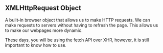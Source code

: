 ## XMLHttpRequest Object
A built-in browser object that allows us to make HTTP requests. We can make requests to servers without having to refresh the page. This allows us to make our webpages more dynamic.

These days, you will be using the fetch API over XHR, however, it is still important to know how to use.